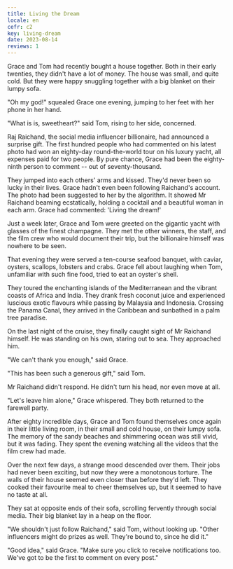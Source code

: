 ```yaml
---
title: Living the Dream
locale: en
cefr: c2
key: living-dream
date: 2023-08-14
reviews: 1
---
```


Grace and Tom had recently bought a house together. Both in their early twenties, they didn't have a lot of money. The house was small, and quite cold. But they were happy snuggling together with a big blanket on their lumpy sofa.

"Oh my god!" squealed Grace one evening, jumping to her feet with her phone in her hand.

"What is is, sweetheart?" said Tom, rising to her side, concerned.

Raj Raichand, the social media influencer billionaire, had announced a surprise gift. The first hundred people who had commented on his latest photo had won an eighty-day round-the-world tour on his luxury yacht, all expenses paid for two people. By pure chance, Grace had been the eighty-ninth person to comment -- out of seventy-thousand.

They jumped into each others' arms and kissed. They'd never been so lucky in their lives. Grace hadn't even been following Raichand's account. The photo had been suggested to her by the algorithm. It showed Mr Raichand beaming ecstatically, holding a cocktail and a beautiful woman in each arm. Grace had commented: 'Living the dream!'

Just a week later, Grace and Tom were greeted on the gigantic yacht with glasses of the finest champagne. They met the other winners, the staff, and the film crew who would document their trip, but the billionaire himself was nowhere to be seen.

That evening they were served a ten-course seafood banquet, with caviar, oysters, scallops, lobsters and crabs. Grace fell about laughing when Tom, unfamiliar with such fine food, tried to eat an oyster's shell.

They toured the enchanting islands of the Mediterranean and the vibrant coasts of Africa and India. They drank fresh coconut juice and experienced luscious exotic flavours while passing by Malaysia and Indonesia. Crossing the Panama Canal, they arrived in the Caribbean and sunbathed in a palm tree paradise.

On the last night of the cruise, they finally caught sight of Mr Raichand himself. He was standing on his own, staring out to sea. They approached him.

"We can't thank you enough," said Grace.

"This has been such a generous gift," said Tom.

Mr Raichand didn't respond. He didn't turn his head, nor even move at all.

"Let's leave him alone," Grace whispered. They both returned to the farewell party.

After eighty incredible days, Grace and Tom found themselves once again in their little living room, in their small and cold house, on their lumpy sofa. The memory of the sandy beaches and shimmering ocean was still vivid, but it was fading. They spent the evening watching all the videos that the film crew had made.

Over the next few days, a strange mood descended over them. Their jobs had never been exciting, but now they were a monotonous torture. The walls of their house seemed even closer than before they'd left. They cooked their favourite meal to cheer themselves up, but it seemed to have no taste at all.

They sat at opposite ends of their sofa, scrolling fervently through social media. Their big blanket lay in a heap on the floor.

"We shouldn't just follow Raichand," said Tom, without looking up. "Other influencers might do prizes as well. They're bound to, since he did it."

"Good idea," said Grace. "Make sure you click to receive notifications too. We've got to be the first to comment on every post."